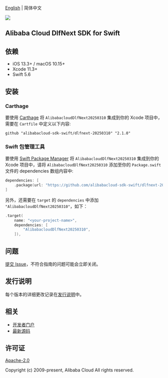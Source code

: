 [English](README.md) | 简体中文

![](https://aliyunsdk-pages.alicdn.com/icons/AlibabaCloud.svg)

## Alibaba Cloud DlfNext SDK for Swift

## 依赖

- iOS 13.3+ / macOS 10.15+
- Xcode 11.3+
- Swift 5.6

## 安装

### Carthage

要使用 [Carthage](https://github.com/Carthage/Carthage) 将 `AlibabacloudDlfNext20250310` 集成到你的 Xcode 项目中，需要在 `Cartfile` 中定义以下内容:

```ogdl
github "alibabacloud-sdk-swift/dlfnext-20250310" "2.1.0"
```

### Swift 包管理工具

要使用 [Swift Package Manager](https://swift.org/package-manager/) 将 `AlibabacloudDlfNext20250310` 集成到你的 Xcode 项目中，请将 `AlibabacloudDlfNext20250310` 添加至你的 `Package.swift` 文件的 dependencies 数组内容中:

```swift
dependencies: [
    .package(url: "https://github.com/alibabacloud-sdk-swift/dlfnext-20250310.git", from: "2.1.0")
]
```

另外，还需要在 `target` 的 `dependencies` 中添加 `"AlibabacloudDlfNext20250310"`，如下：

```swift
.target(
    name: "<your-project-name>",
    dependencies: [
        "AlibabacloudDlfNext20250310",
    ]),
```

## 问题

[提交 Issue](https://github.com/alibabacloud-sdk-swift/dlfnext-20250310/issues/new)，不符合指南的问题可能会立即关闭。

## 发行说明

每个版本的详细更改记录在[发行说明](./ChangeLog.txt)中。

## 相关

* [开发者门户](https://next.api.aliyun.com/home)
* [最新源码](https://github.com/alibabacloud-sdk-swift/dlfnext-20250310)

## 许可证

[Apache-2.0](http://www.apache.org/licenses/LICENSE-2.0)

Copyright (c) 2009-present, Alibaba Cloud All rights reserved.
